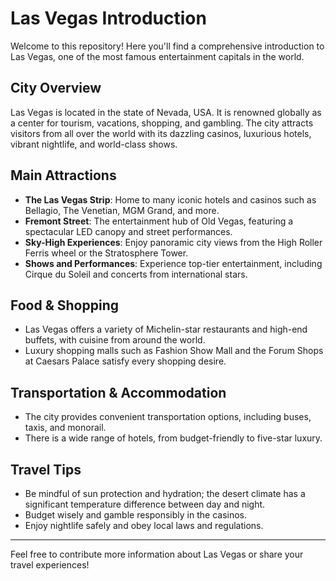 # Las Vegas Introduction

Welcome to this repository! Here you'll find a comprehensive introduction to Las Vegas, one of the most famous entertainment capitals in the world.

## City Overview

Las Vegas is located in the state of Nevada, USA. It is renowned globally as a center for tourism, vacations, shopping, and gambling. The city attracts visitors from all over the world with its dazzling casinos, luxurious hotels, vibrant nightlife, and world-class shows.

## Main Attractions

- **The Las Vegas Strip**: Home to many iconic hotels and casinos such as Bellagio, The Venetian, MGM Grand, and more.
- **Fremont Street**: The entertainment hub of Old Vegas, featuring a spectacular LED canopy and street performances.
- **Sky-High Experiences**: Enjoy panoramic city views from the High Roller Ferris wheel or the Stratosphere Tower.
- **Shows and Performances**: Experience top-tier entertainment, including Cirque du Soleil and concerts from international stars.

## Food & Shopping

- Las Vegas offers a variety of Michelin-star restaurants and high-end buffets, with cuisine from around the world.
- Luxury shopping malls such as Fashion Show Mall and the Forum Shops at Caesars Palace satisfy every shopping desire.

## Transportation & Accommodation

- The city provides convenient transportation options, including buses, taxis, and monorail.
- There is a wide range of hotels, from budget-friendly to five-star luxury.

## Travel Tips

- Be mindful of sun protection and hydration; the desert climate has a significant temperature difference between day and night.
- Budget wisely and gamble responsibly in the casinos.
- Enjoy nightlife safely and obey local laws and regulations.

---

Feel free to contribute more information about Las Vegas or share your travel experiences!
